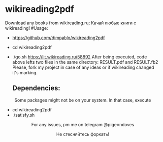 # wikireading2pdf
Download any books from wikireading.ru; Качай любые книги с wikireading!
#Usage:
* https://github.com/dimpablo/wikireading2pdf
* cd wikireading2pdf
* ./go.sh https://lit.wikireading.ru/58892
After being executed, code above lefts two files in the same directory: RESULT.pdf and RESULT.fb2
Please, fork my project in case of any ideas or if wikireading changed it's marking.


  ## Dependencies:

<p align="center">Some packages might not be on your system. In that case, execute</p>

* cd wikireading2pdf
* ./satisfy.sh

<p align="center">For any issues, pm me on telegram @pigeondoves</p>
<p align="center">Не стесняйтесь форкать!</p>

  
